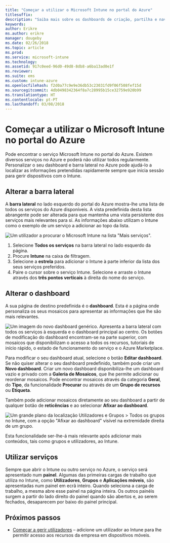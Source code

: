 ```yaml
---
title: "Começar a utilizar o Microsoft Intune no portal do Azure"
titlesuffix: 
description: "Saiba mais sobre os dashboards de criação, partilha e navegação do Microsoft Intune no portal do Azure."
keywords: 
author: Erikre
ms.author: erikre
manager: dougeby
ms.date: 02/26/2018
ms.topic: article
ms.prod: 
ms.service: microsoft-intune
ms.technology: 
ms.assetid: 917c0eed-96d0-49d8-8db8-a6ba13ad0e1f
ms.reviewer: 
ms.suite: ems
ms.custom: intune-azure
ms.openlocfilehash: f2d0a77c9e9e36db53c23031fd9f06f508fef15d
ms.sourcegitcommit: 4db0498342364f8a7c28995b15ce32759e920b99
ms.translationtype: HT
ms.contentlocale: pt-PT
ms.lasthandoff: 03/08/2018
---
```

# <a name="getting-started-with-microsoft-intune-in-the-azure-portal"></a>Começar a utilizar o Microsoft Intune no portal do Azure

Pode encontrar o serviço Microsoft Intune no portal do Azure. Existem diversos serviços no Azure e poderá não utilizar todos regularmente. Personalizar o seu dashboard e barra lateral no Azure pode ajudá-lo a localizar as informações pretendidas rapidamente sempre que inicia sessão para gerir dispositivos com o Intune.

## <a name="changing-the-sidebar"></a>Alterar a barra lateral

A __barra lateral__ no lado esquerdo do portal do Azure mostra-lhe uma lista de todos os serviços do Azure disponíveis. A vista predefinida desta lista abrangente pode ser alterada para que mantenha uma vista persistente dos serviços mais relevantes para si. As informações abaixo utilizam o Intune como o exemplo de um serviço a adicionar ao topo da lista.

![Um utilizador a procurar o Microsoft Intune na lista "Mais serviços".](./media/azure-add-intune1.png)

1. Selecione **Todos os serviços** na barra lateral no lado esquerdo da página.
2. Procure **Intune** na caixa de filtragem.
3. Selecione a **estrela** para adicionar o Intune à parte inferior da lista dos seus serviços preferidos.
4. Paire o cursor sobre o serviço Intune. Selecione e arraste o Intune através dos **três pontos verticais** à direita do nome do serviço.

## <a name="changing-the-dashboard"></a>Alterar o dashboard

A sua página de destino predefinida é o **dashboard**. Esta é a página onde personaliza os seus mosaicos para apresentar as informações que lhe são mais relevantes.

![Um imagem do novo dashboard genérico. Apresenta a barra lateral com todos os serviços à esquerda e o dashboard principal ao centro. Os botões de modificação do dashboard encontram-se na parte superior, com mosaicos que disponibilizam o acesso a todos os recursos, tutoriais de início rápido, o estado de funcionamento do serviço e o Azure Marketplace.](./media/azure-default-dashboard.png)

Para modificar o seu dashboard atual, selecione o botão **Editar dashboard**. Se não quiser alterar o seu dashboard predefinido, também pode criar um **Novo dashboard**. Criar um novo dashboard disponibiliza-lhe um dashboard vazio e privado com a **Galeria de Mosaicos**, que lhe permite adicionar ou reordenar mosaicos. Pode encontrar mosaicos através da categoria **Geral**, do **Tipo**, da funcionalidade **Procurar** ou através de um **Grupo de recursos** ou **Etiqueta**.

Também pode adicionar mosaicos diretamente ao seu dashboard a partir de qualquer botão de **reticências** e ao selecionar **Afixar ao dashboard**.

![Um grande plano da localização Utilizadores e Grupos > Todos os grupos no Intune, com a opção "Afixar ao dashboard" visível na extremidade direita de um grupo.](./media/azure-pin-to-dashboard.png)

Esta funcionalidade ser-lhe-á mais relevante após adicionar mais conteúdos, tais como grupos e utilizadores, ao Intune.

## <a name="using-services"></a>Utilizar serviços

Sempre que abrir o Intune ou outro serviço no Azure, o serviço será apresentado num **painel**. Algumas das primeiras cargas de trabalho que utiliza no Intune, como **Utilizadores**, **Grupos** e **Aplicações móveis**, são apresentadas num painel em ecrã inteiro. Quando seleciona a carga de trabalho, a mesma abre esse painel na página inteira. Os outros painéis surgem a partir do lado direito do painel quando são abertos e, ao serem fechados, desaparecem por baixo do painel principal.

## <a name="next-steps"></a>Próximos passos

* [Começar a gerir utilizadores](get-started-users.md) – adicione um utilizador ao Intune para lhe permitir acesso aos recursos da empresa em dispositivos móveis.
